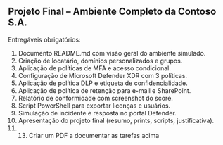 ## Projeto Final – Ambiente Completo da Contoso S.A.

Entregáveis obrigatórios:

1. Documento README.md com visão geral do ambiente simulado.
2. Criação de locatário, domínios personalizados e grupos.
3. Aplicação de políticas de MFA e acesso condicional.
4. Configuração de Microsoft Defender XDR com 3 políticas.
5. Aplicação de política DLP e etiqueta de confidencialidade.
6. Aplicação de política de retenção para e-mail e SharePoint.
7. Relatório de conformidade com screenshot do score.
8. Script PowerShell para exportar licenças e usuários.
9. Simulação de incidente e resposta no portal Defender.
10. Apresentação do projeto final (resumo, prints, scripts, justificativa).
11. 13. Criar um PDF a documentar as tarefas acima
